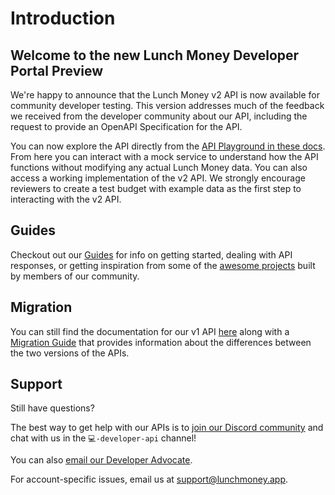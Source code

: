 # Introduction

## Welcome to the new Lunch Money Developer Portal Preview

We're happy to announce that the Lunch Money v2 API is now available for community developer testing. This version addresses much of the feedback we received from the developer community about our API, including the request to provide an OpenAPI Specification for the API.

You can now explore the API directly from the [API Playground in these docs](../lunch-money-api-v2-reference#description/overview). From here you can interact with a mock service to understand how the API functions without modifying any actual Lunch Money data. You can also access a working implementation of the v2 API. We strongly encourage reviewers to create a test budget with example data as the first step to interacting with the v2 API.


## Guides

Checkout out our [Guides](./guides/getting-started) for info on getting started, dealing with API responses, or getting inspiration from some of the [awesome projects](https://github.com/lunch-money/awesome-lunchmoney/tree/main) built by members of our community.

## Migration

You can still find the documentation for our v1 API [here](./legacy-apis/api-v1-reference/assets) along with a [Migration Guide](./legacy-apis/migrating-from-api-v1-to-v2) that provides information about the differences between the two versions of the APIs.

## Support

Still have questions?

The best way to get help with our APIs is to [join our Discord community](https://discord.gg/vSz6jjZuj8) and chat with us in the `💻-developer-api` channel! 

You can also [email our Developer Advocate](mailto:jp@lunchmoney.app).

For account-specific issues, email us at [support@lunchmoney.app](mailto:support@lunchmoney.app).





